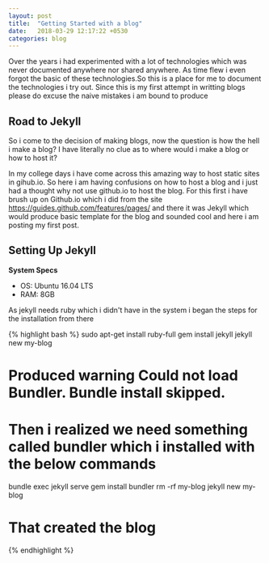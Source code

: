 ```yaml
---
layout: post
title:  "Getting Started with a blog"
date:   2018-03-29 12:17:22 +0530
categories: blog
---
```


Over the years i had experimented with a lot of technologies which was never documented anywhere nor shared anywhere. As time flew i even forgot the basic of these technologies.So this is a place for me to document the technologies i try out. Since this is my first attempt in writting blogs please do excuse the naive mistakes i am bound to produce

Road to Jekyll
--------------

So i come to the decision of making blogs, now the question is how the hell i make a blog? I have literally no clue as to where would i make a blog or how to host it? 

In my college days i have come across this amazing way to host static sites in gihub.io. So here i am having confusions on how to host a blog and i just had a thought why not use github.io to host the blog.
For this first i have brush up on Github.io which i did from the site https://guides.github.com/features/pages/ and there it was Jekyll which would produce basic template for the blog and sounded cool and here i am posting my first post.

Setting Up Jekyll
-----------------

**System Specs**
  - OS:    Ubuntu 16.04 LTS
  - RAM: 8GB

As jekyll needs ruby which i didn't have in the system i began the steps for the installation from there

{% highlight bash %}
  sudo apt-get install ruby-full
  gem install jekyll
  jekyll new my-blog
  # Produced warning Could not load Bundler. Bundle install skipped.
  # Then i realized we need something called bundler which i installed with the below commands
  bundle exec jekyll serve
  gem install bundler
  rm -rf my-blog
  jekyll new my-blog
  # That created the blog
{% endhighlight %}
